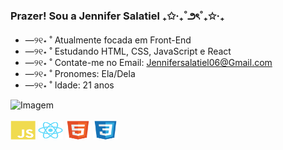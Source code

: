 ### Prazer! Sou a Jennifer Salatiel ₊✩‧₊˚౨ৎ˚₊✩‧₊

- ―୨୧⋆ ˚ Atualmente focada em Front-End
- ―୨୧⋆ ˚ Estudando HTML, CSS, JavaScript e React
- ―୨୧⋆ ˚ Contate-me no Email: Jennifersalatiel06@Gmail.com
- ―୨୧⋆ ˚ Pronomes: Ela/Dela
- ―୨୧⋆ ˚ Idade: 21 anos

<img alt="Imagem" src="https://media.discordapp.net/attachments/1121987099755810877/1213557199868006430/20240302_153646.gif?ex=65f5e837&amp;is=65e37337&amp;hm=44f02ce46b1af3b138fb6aa4d1e1cce6f6e77b9921436a21a5b0a61346ed9211&amp;=&amp;width=396&amp;height=396" style="width: 360px; height: 360px;">

<div style="display: inline_block"><br>
  <img align="center" alt="JeJe-Js" height="30" width="40" src="https://raw.githubusercontent.com/devicons/devicon/master/icons/javascript/javascript-plain.svg">
  <img align="center" alt="JeJe-React" height="30" width="40" src="https://raw.githubusercontent.com/devicons/devicon/master/icons/react/react-original.svg">
  <img align="center" alt="JeJe-HTML" height="30" width="40" src="https://raw.githubusercontent.com/devicons/devicon/master/icons/html5/html5-original.svg">
  <img align="center" alt="JeJe-CSS" height="30" width="40" src="https://raw.githubusercontent.com/devicons/devicon/master/icons/css3/css3-original.svg">
</div>
